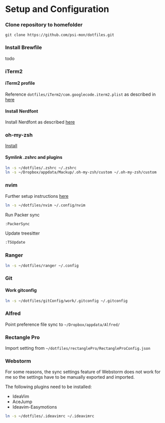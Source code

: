 # Setup and Configuration
### Clone repository to homefolder
```git
git clone https://github.com/psi-mon/dotfiles.git

```
### Install Brewfile
todo

### iTerm2

#### iTerm2 profile
Reference `dotfiles/iTerm2/com.googlecode.iterm2.plist` as described in [here](http://stratus3d.com/blog/2015/02/28/sync-iterm2-profile-with-dotfiles-repository/)

#### Install Nerdfont
Install Nerdfont as described [here](https://webinstall.dev/nerdfont/)

### oh-my-zsh
[Install](https://ohmyz.sh/#install)

#### Symlink .zshrc and plugins

```bash
ln -s ~/dotfiles/.zshrc ~/.zshrc
ln -s ~/Dropbox/appdata/Mackup/.oh-my-zsh/custom ~/.oh-my-zsh/custom
```

### nvim
Further setup instructions [here](https://github.com/LunarVim/Neovim-from-scratch)

```bash
ln -s ~/dotfiles/nvim ~/.config/nvim
```
Run Packer sync
```bash
:PackerSync
```
Update treesitter
```bash
:TSUpdate
```
### Ranger

```bash
ln -s ~/dotfiles/ranger ~/.config
```

### Git 

#### Work gitconfig
```bash
ln -s ~/dotfiles/gitConfig/work/.gitconfig ~/.gitconfig
```

### Alfred

Point preference file sync to `~/Dropbox/appdata/Alfred/`


### Rectangle Pro 
Import setting from `~/dotfiles/rectanglePro/RectangleProConfig.json`

### Webstorm

For some reasons, the sync settings feature of Webstorm does not work for me so the settings have to be manually 
exported and imported.

The following plugins need to be installed:

- IdeaVim 
- AceJump
- Ideavim-Easymotions

```bash
ln -s ~/dotfiles/.ideavimrc ~/.ideavimrc
```
